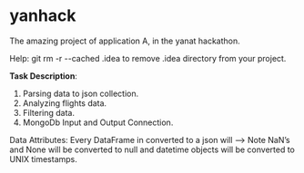 # yanhack
The amazing project of application A, in the yanat hackathon.

Help:
git rm -r --cached .idea to remove .idea directory from your project.

<b>Task Description</b>:
1) Parsing data to json collection.
2) Analyzing flights data.
3) Filtering data.
4) MongoDb Input and Output Connection.

Data Attributes:
Every DataFrame in converted to a json will -->
Note NaN’s and None will be converted to null and
datetime objects will be converted to UNIX timestamps.
